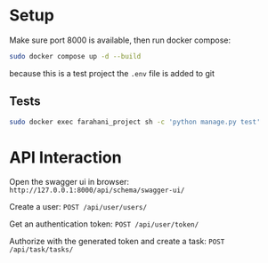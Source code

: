 # Setup
Make sure port 8000 is available, then run docker compose:
```bash
sudo docker compose up -d --build
```

because this is a test project the `.env` file is added to git

## Tests
```bash
sudo docker exec farahani_project sh -c 'python manage.py test'
```

# API Interaction
Open the swagger ui in browser: 
`http://127.0.0.1:8000/api/schema/swagger-ui/`

Create a user: 
`POST /api/user/users/`

Get an authentication token: 
`POST /api/user/token/`

Authorize with the generated token and create a task: 
`POST /api/task/tasks/`
